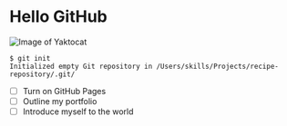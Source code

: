 # Hello GitHub
![Image of Yaktocat](https://octodex.github.com/images/yaktocat.png)  

```
$ git init
Initialized empty Git repository in /Users/skills/Projects/recipe-repository/.git/
```  
- [ ] Turn on GitHub Pages
- [ ] Outline my portfolio
- [ ] Introduce myself to the world
